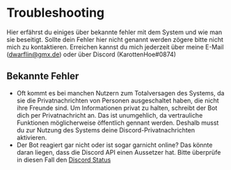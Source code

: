 # Troubleshooting
Hier erfährst du einiges über bekannte fehler mit dem System und wie man sie beseitigt. Sollte dein Fehler hier nicht genannt werden zögere bitte nicht mich zu kontaktieren. Erreichen kannst du mich jederzeit über meine E-Mail (dwarflin@gmx.de) oder über Discord (KarottenHoe#0874)

## Bekannte Fehler
- Oft kommt es bei manchen Nutzern zum Totalversagen des Systems, da sie die Privatnachrichten von Personen ausgeschaltet haben, die nicht ihre Freunde sind. Um Informationen privat zu halten, schreibt der Bot dich per Privatnachricht an. Das ist unumgehlich, da vertrauliche Funktionen möglicherweise öffentlich gennant werden. Deshalb musst du zur Nutzung des Systems deine Discord-Privatnachrichten aktivieren.
- Der Bot reagiert gar nicht oder ist sogar garnicht online? Das könnte daran liegen, dass die Discord API einen Aussetzer hat. Bitte überprüfe in diesen Fall den  [Discord Status](https://discordstatus.com/)
